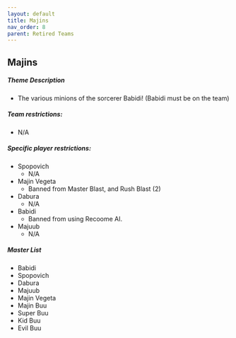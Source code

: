 ```yaml
---
layout: default
title: Majins
nav_order: 8
parent: Retired Teams
---
```

## Majins

##### Theme Description
- The various minions of the sorcerer Babidi! (Babidi must be on the team)

##### Team restrictions:
  - N/A 

##### Specific player restrictions:

- Spopovich
  - N/A 
- Majin Vegeta
  - Banned from Master Blast, and Rush Blast (2)
- Dabura
  - N/A 
- Babidi
  - Banned from using Recoome AI.
- Majuub
  - N/A 
  
##### Master List
- Babidi
- Spopovich
- Dabura
- Majuub
- Majin Vegeta
- Majin Buu
- Super Buu
- Kid Buu
- Evil Buu